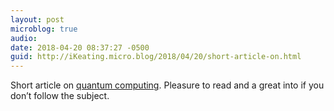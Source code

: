 ```yaml
---
layout: post
microblog: true
audio: 
date: 2018-04-20 08:37:27 -0500
guid: http://iKeating.micro.blog/2018/04/20/short-article-on.html
---
```

Short article on [quantum computing](https://www.wikitribune.com/story/2018/02/16/technology/the-era-of-quantum-computing-not-quite-yet/49197/?utm_source=WikiTribune%20Supporter&utm_campaign=f85a34aec8-EMAIL_CAMPAIGN_2018_04_20&utm_medium=email&utm_term=0_bb3cacd892-f85a34aec8-75276879&mc_cid=f85a34aec8&mc_eid=9b17df1bc6). Pleasure to read and a great into if you don’t follow the subject.
